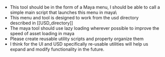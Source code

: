 - This tool should be in the form of a Maya menu, I should be able to call a simple main script that launches this menu in maya\
- This menu and tool is designed to work from the usd directory described in [[USD_directory]]
- The maya tool should use lazy loading wherever possible to improve the speed of asset loading in maya
- Please create reusable utility scripts and property organize them
- I think for the UI and USD specifically re-usable utilities will help us expand and modify functionality in the future. 
